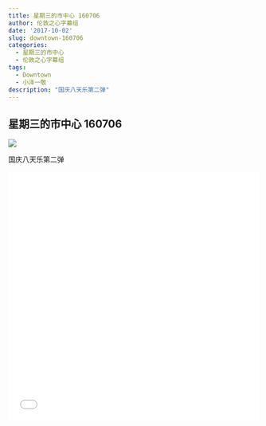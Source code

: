 ```yaml
---
title: 星期三的市中心 160706
author: 伦敦之心字幕组
date: '2017-10-02'
slug: downtown-160706
categories:
  - 星期三的市中心
  - 伦敦之心字幕组
tags:
  - Downtown
  - 小泽一敬
description: "国庆八天乐第二弹"
---
```


## 星期三的市中心 160706

![](https://wx1.sinaimg.cn/mw1024/a5ffaf9bgy1fk3ye17bwaj20dc08cjrv.jpg)

国庆八天乐第二弹


<iframe src="//www.bilibili.com/html/html5player.html?cid=24415801&aid=14988412" width="100%" height="500" frameborder="0" allowfullscreen="allowfullscreen"></iframe>
